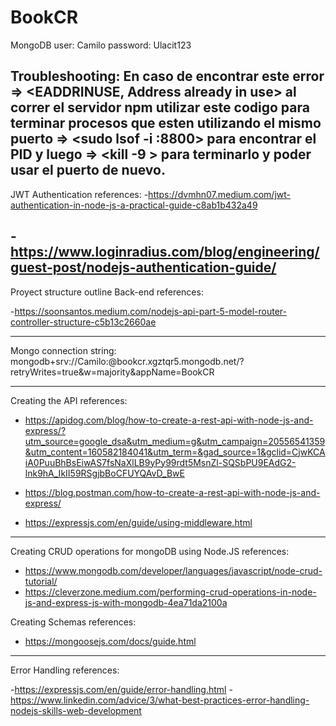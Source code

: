# BookCR
MongoDB user: Camilo
password: Ulacit123


Troubleshooting:
En caso de encontrar este error => <EADDRINUSE, Address already in use> al correr el servidor npm utilizar este codigo para terminar procesos que esten utilizando el mismo puerto => <sudo lsof -i :8800> para encontrar el PID y luego => <kill -9 <PID>> para terminarlo y poder usar el puerto de nuevo. 
----------------------------------------------------------------
JWT Authentication references:
-https://dvmhn07.medium.com/jwt-authentication-in-node-js-a-practical-guide-c8ab1b432a49

-https://www.loginradius.com/blog/engineering/guest-post/nodejs-authentication-guide/
----------------------------------------------------------------
Proyect structure outline Back-end references:

-https://soonsantos.medium.com/nodejs-api-part-5-model-router-controller-structure-c5b13c2660ae

----------------------------------------------------------------
Mongo connection string: mongodb+srv://Camilo:<password>@bookcr.xgztqr5.mongodb.net/?retryWrites=true&w=majority&appName=BookCR

------------------------------------------------------------------------
Creating the API references:

- https://apidog.com/blog/how-to-create-a-rest-api-with-node-js-and-express/?utm_source=google_dsa&utm_medium=g&utm_campaign=20556541359&utm_content=160582184041&utm_term=&gad_source=1&gclid=CjwKCAiA0PuuBhBsEiwAS7fsNaXlLB9yPy99rdt5MsnZl-SQSbPU9EAdG2-lnk9hA_IkII59RSgjbBoCFUYQAvD_BwE

- https://blog.postman.com/how-to-create-a-rest-api-with-node-js-and-express/

- https://expressjs.com/en/guide/using-middleware.html

--------------------------------------------------------------------------
Creating CRUD operations for mongoDB using Node.JS references:

- https://www.mongodb.com/developer/languages/javascript/node-crud-tutorial/
- https://cleverzone.medium.com/performing-crud-operations-in-node-js-and-express-js-with-mongodb-4ea71da2100a

Creating Schemas references: 

- https://mongoosejs.com/docs/guide.html

----------------------------------------------------------------
Error Handling references:

-https://expressjs.com/en/guide/error-handling.html
-https://www.linkedin.com/advice/3/what-best-practices-error-handling-nodejs-skills-web-development